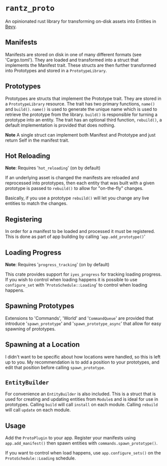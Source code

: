 # `rantz_proto`

An opinionated rust library for transforming on-disk assets into Entities in [Bevy](https://www.bevyengine.org).

## Manifests

Manifests are stored on disk in one of many different formats (see 'Cargo.toml'). They are loaded and transformed into a struct that implements the Manifest trait. These structs are then further transformed into Prototypes and stored in a `PrototypeLibrary`.

## Prototypes

Prototypes are structs that implement the Prototype trait. They are stored in a `PrototypeLibrary` resource. The trait has two primary functions, `name()` and `build()`. `name()` is used to generate the unique name which is used to retrieve the prototype from the library. `build()` is responsible for turning a prototype into an entity. The trait has an optional third function, `rebuild()`, a default implementation is provided that does nothing.

**Note**
A single struct can implement both Manifest and Prototype and just return Self in the manifest trait.

## Hot Reloading
**Note**: Requires '`hot_reloading`' (on by default)

If an underlying asset is changed the manifests are reloaded and reprocessed into prototypes, then each entity that was built with a given prototype is passed to `rebuild()` to allow for "on-the-fly" changes.

Basically, if you use a prototype `rebuild()` will let you change any live entities to match the changes.

## Registering

In order for a manifest to be loaded and processed it must be registered. This is done as part of app building by calling '`app.add_prototype()`'

## Loading Progress
**Note**: Requires '`progress_tracking`' (on by default)

This crate provides support for `iyes_progress` for tracking loading progress. If you wish to control when loading happens it is possible to use `configure_set` with '`ProtoSchedule::Loading`' to control when loading happens.

## Spawning Prototypes

Extensions to 'Commands', 'World' and '`CommandQueue`' are provided that introduce '`spawn_prototype`' and '`spawn_prototype_async`' that allow for easy spawning of prototypes.

## Spawning at a Location

I didn't want to be specific about how locations were handled, so this is left up to you. My recommendation is to add a position to your prototypes, and edit that position before calling `spawn_prototype`.

## `EntityBuilder`

For convenience an `EntityBuilder` is also included. This is a struct that is used for creating and updating entities from `Module`s and is ideal for use in prototypes. Calling `build` will call `install` on each module. Calling `rebuild` will call `update` on each module.

## Usage

Add the `ProtoPlugin` to your app. Register your manifests using `app.add_manifest()` then spawn entities with `commands.spawn_prototype()`.

If you want to control when load happens, use `app.configure_sets()` on the `ProtoSchedule::Loading` schedule.
